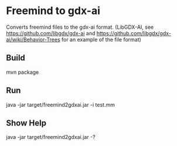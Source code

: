 # Freemind to gdx-ai
Converts freemind files to the gdx-ai format. (LibGDX-AI, see https://github.com/libgdx/gdx-ai and https://github.com/libgdx/gdx-ai/wiki/Behavior-Trees for an example of the file format)

## Build
mvn package

## Run
java -jar target/freemind2gdxai.jar -i test.mm

## Show Help
java -jar target/freemind2gdxai.jar -?

